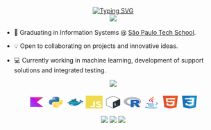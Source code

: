 <div align="center">
    <p align="center">
  <a href="https://github.com/gogoncalves">
      <img src="https://readme-typing-svg.demolab.com?font=Georgia&size=18&duration=2000&pause=100&color=F7F7F7&multiline=true&width=500&height=80&lines=Gustavo+Goncalves;Back-end+Developer+%7C+Tech+Student+%7C+Software+Engineer;Process+improvement+%7C+ML+%7C+Leadership" alt="Typing SVG" />
  </a>
  <br/>
  
  <a href="https://github.com/gogoncalves">
      <img src="https://github-stats-alpha.vercel.app/api?username=gogoncalves&cc=22272e&tc=F7F7F7&ic=fff&bc=0000">
      
  </a>
  
  </p>
  </div>
  
  
  * 📖 Graduating in Information Systems @ [São Paulo Tech School](https://www.sptech.school/). 
  
  * 💡 Open to collaborating on projects and innovative ideas. 
  
  * 💻 Currently working in machine learning, development of support solutions and integrated testing.
  
  <div align="center">
    <img src="https://th.bing.com/th/id/R.dff886e4a11799fc4f77d86ae8fcc574?rik=U%2f%2fQGlLhqIY00w&riu=http%3a%2f%2f31.media.tumblr.com%2f3b62e71ef618fff36381ca39e8c68392%2ftumblr_mqeo0dTJAU1spo3yuo1_500.gif&ehk=LzFCedokQw9nOqOZJIDYwv0JAFMNKfIfNPaapYOLAUY%3d&risl=&pid=ImgRaw&r=0" style="height: 100px">
  <div style="display: inline_block"><br>
    <img align="center" alt="Gusta-Kotlin" height="30" width="40" src="https://raw.githubusercontent.com/devicons/devicon/master/icons/kotlin/kotlin-original.svg">
    <img align="center" alt="Gusta-Python" height="30" width="40" src="https://raw.githubusercontent.com/devicons/devicon/master/icons/python/python-original.svg">
    <img align="center" alt="Gusta-Docker" height="30" width="40" src="https://raw.githubusercontent.com/devicons/devicon/master/icons/docker/docker-original.svg">
    <img align="center" alt="Gusta-Js" height="30" width="40" src="https://raw.githubusercontent.com/devicons/devicon/master/icons/javascript/javascript-plain.svg">
    <img align="center" alt="Gusta-Bash" height="30" width="40" src="https://raw.githubusercontent.com/devicons/devicon/master/icons/bash/bash-original.svg">
    <img align="center" alt="Gusta-R" height="30" width="40" src="https://raw.githubusercontent.com/devicons/devicon/master/icons/r/r-original.svg">
    <img align="center" alt="Gusta-Java" height="30" width="40" src="https://raw.githubusercontent.com/devicons/devicon/master/icons/java/java-original.svg">
    <img align="center" alt="Gusta-HTML" height="30" width="40" src="https://raw.githubusercontent.com/devicons/devicon/master/icons/html5/html5-original.svg">
    <img align="center" alt="Gusta-CSS" height="30" width="40" src="https://raw.githubusercontent.com/devicons/devicon/master/icons/css3/css3-original.svg">
  </div>
   <br>
  <div> 
    <a href="https://www.youtube.com/channel/UCTDCfl34FgB0bIAJTXRGH3Q" target="_blank"><img src="https://img.shields.io/badge/YouTube-FF0000?style=for-the-badge&logo=youtube&logoColor=white" target="_blank"></a>
    <a href = "mailto:gustavo.goncalves@sptech.school"><img src="https://img.shields.io/badge/-Email-%23333?style=for-the-badge&logo=gmail&logoColor=white" target="_blank"></a>
    <a href="https://www.linkedin.com/in/gogoncalves/" target="_blank"><img src="https://img.shields.io/badge/-LinkedIn-%230077B5?style=for-the-badge&logo=linkedin&logoColor=white" target="_blank"></a>  
  </div>
  </div>
